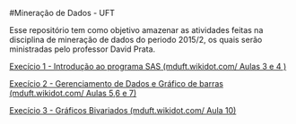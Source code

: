 #Mineração de Dados - UFT

Esse repositório tem como objetivo amazenar as atividades feitas na disciplina de mineração de dados  do periodo 2015/2, os quais serão ministradas  pelo professor David Prata.

[Execício 1 - Introdução ao programa SAS (mduft.wikidot.com/ Aulas 3 e 4 )](https://github.com/thaylongs/mineracaodados/blob/master/exec1/exec1.md)

[Execício 2 - Gerenciamento de Dados e Gráfico de barras (mduft.wikidot.com/ Aulas 5,6 e 7) ](https://github.com/thaylongs/mineracaodados/blob/master/exec2/exec2.md)

[Execício 3 - Gráficos Bivariados (mduft.wikidot.com/ Aula   10)](https://github.com/thaylongs/mineracaodados/blob/master/exec3/exec3.md)
